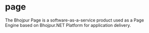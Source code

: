 # page
The Bhojpur Page is a software-as-a-service product used as a Page Engine based on Bhojpur.NET Platform for application delivery.
